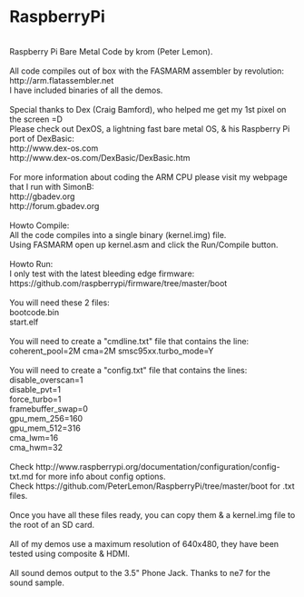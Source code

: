 RaspberryPi
===========
<br />
Raspberry Pi Bare Metal Code by krom (Peter Lemon).<br />
<br />
All code compiles out of box with the FASMARM assembler by revolution:<br />
http://arm.flatassembler.net<br />
I have included binaries of all the demos.<br />
<br />
Special thanks to Dex (Craig Bamford), who helped me get my 1st pixel on the screen =D<br />
Please check out DexOS, a lightning fast bare metal OS, & his Raspberry Pi port of DexBasic:<br />
http://www.dex-os.com<br />
http://www.dex-os.com/DexBasic/DexBasic.htm<br />
<br />
For more information about coding the ARM CPU please visit my webpage that I run with SimonB:<br />
http://gbadev.org<br />
http://forum.gbadev.org<br />
<br />
Howto Compile:<br />
All the code compiles into a single binary (kernel.img) file.<br />
Using FASMARM open up kernel.asm and click the Run/Compile button.<br />
<br />
Howto Run:<br />
I only test with the latest bleeding edge firmware:<br />
https://github.com/raspberrypi/firmware/tree/master/boot<br />
<br />
You will need these 2 files:<br />
bootcode.bin<br />
start.elf<br />
<br />
You will need to create a "cmdline.txt" file that contains the line:<br />
coherent_pool=2M cma=2M smsc95xx.turbo_mode=Y<br />
<br />
You will need to create a "config.txt" file that contains the lines:<br />
disable_overscan=1<br />
disable_pvt=1<br />
force_turbo=1<br />
framebuffer_swap=0<br />
gpu_mem_256=160<br />
gpu_mem_512=316<br />
cma_lwm=16<br />
cma_hwm=32<br />
<br />
Check http://www.raspberrypi.org/documentation/configuration/config-txt.md for more info about config options.<br />
Check https://github.com/PeterLemon/RaspberryPi/tree/master/boot for .txt files.<br />
<br />
Once you have all these files ready, you can copy them & a kernel.img file to the root of an SD card.<br />
<br />
All of my demos use a maximum resolution of 640x480, they have been tested using composite & HDMI.<br />
<br />
All sound demos output to the 3.5" Phone Jack. Thanks to ne7 for the sound sample.<br />
